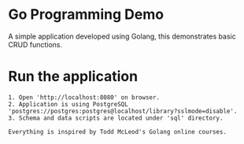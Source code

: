 # Go Programming Demo

A simple application developed using Golang, this demonstrates basic CRUD functions.
# Run the application
```
1. Open 'http://localhost:8080' on browser.
2. Application is using PostgreSQL 'postgres://postgres:postgres@localhost/library?sslmode=disable'.
3. Schema and data scripts are located under 'sql' directory.
```
```
Everything is inspired by Todd McLeod's Golang online courses.
```